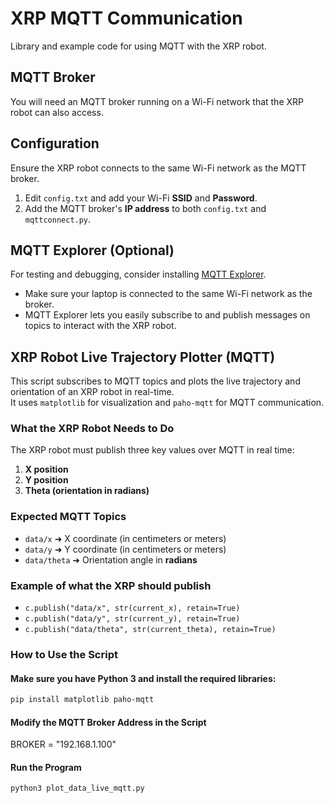 # XRP MQTT Communication

Library and example code for using MQTT with the XRP robot.

## MQTT Broker

You will need an MQTT broker running on a Wi-Fi network that the XRP robot can also access.

## Configuration

Ensure the XRP robot connects to the same Wi-Fi network as the MQTT broker.

1. Edit `config.txt` and add your Wi-Fi **SSID** and **Password**.
2. Add the MQTT broker's **IP address** to both `config.txt` and `mqttconnect.py`.

## MQTT Explorer (Optional)

For testing and debugging, consider installing [MQTT Explorer](https://mqtt-explorer.com).

- Make sure your laptop is connected to the same Wi-Fi network as the broker.
- MQTT Explorer lets you easily subscribe to and publish messages on topics to interact with the XRP robot.

## XRP Robot Live Trajectory Plotter (MQTT)

This script subscribes to MQTT topics and plots the live trajectory and orientation of an XRP robot in real-time.  
It uses `matplotlib` for visualization and `paho-mqtt` for MQTT communication.

### What the XRP Robot Needs to Do

The XRP robot must publish three key values over MQTT in real time:
1. **X position**  
2. **Y position**  
3. **Theta (orientation in radians)**

### Expected MQTT Topics
- `data/x` ➜ X coordinate (in centimeters or meters)
- `data/y` ➜ Y coordinate (in centimeters or meters)
- `data/theta` ➜ Orientation angle in **radians**

### Example of what the XRP should publish
- `c.publish("data/x", str(current_x), retain=True)`
- `c.publish("data/y", str(current_y), retain=True)`
- `c.publish("data/theta", str(current_theta), retain=True)`

### How to Use the Script

#### Make sure you have Python 3 and install the required libraries:
```bash
pip install matplotlib paho-mqtt
```

#### Modify the MQTT Broker Address in the Script
BROKER = "192.168.1.100"

#### Run the Program
```bash
python3 plot_data_live_mqtt.py
```

